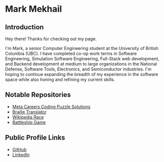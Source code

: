 # Mark Mekhail
## Introduction
Hey there! Thanks for checking out my page. 

I'm Mark, a senior Computer Engineering student at the University of British Columbia (UBC). I have completed co-op work terms in Software Engineering, Simulation Software Engineering, Full-Stack web development, and Backend development at medium to large organizations in the National Defense, Software Tools, Electronics, and Semiconductor industries. I'm hoping to continue expanding the breadth of my experience in the software space while also honing and refining my current skills.

## Notable Repositories
- [Meta Careers Coding Puzzle Solutions](https://github.com/Mark-Mekhail/Meta-Careers-Coding-Puzzle-Solutions)
- [Braille Translator](https://github.com/Mark-Mekhail/Braille-Translator)
- [Wikipedia Race](https://github.com/Mark-Mekhail/Wikipedia-Race)
- [Battleship Game](https://github.com/Mark-Mekhail/Battleship)

## Public Profile Links
- [GitHub](https://github.com/Mark-Mekhail)
- [LinkedIn](www.linkedin.com/in/markmekhail)
